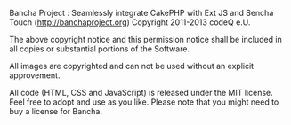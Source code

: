 

Bancha Project : Seamlessly integrate CakePHP with Ext JS and Sencha Touch (http://banchaproject.org)
Copyright 2011-2013 codeQ e.U.

The above copyright notice and this permission notice shall be included in
all copies or substantial portions of the Software.

All images are copyrighted and can not be used without an explicit approvement.

All code (HTML, CSS and JavaScript) is released under the MIT license. Feel free
to adopt and use as you like. Please note that you might need to buy a license for
Bancha.
